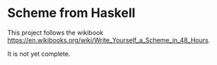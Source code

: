 # Scheme from Haskell
This project follows the wikibook https://en.wikibooks.org/wiki/Write_Yourself_a_Scheme_in_48_Hours.

It is not yet complete.
